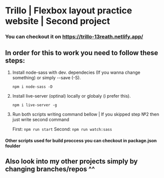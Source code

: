 # Trillo | Flexbox layout practice website | Second project

### You can checkout it on https://trillo-13reath.netlify.app/

## In order for this to work you need to follow these steps:

1. Install node-sass with dev. dependecies (If you wanna change something) or simply --save (-S).

    `npm i node-sass -D`

2. Install live-server (optinal) locally or globaly (i prefer this).

    `npm i live-server -g`

3. Run both scripts writing command bellow | If you skipped step №2 then just write second command

    First: `npm run start` Second: `npm run watch:sass`

#### Other scripts used for build proccess you can checkout in package.json foulder

## Also look into my other projects simply by changing branches/repos ^^
